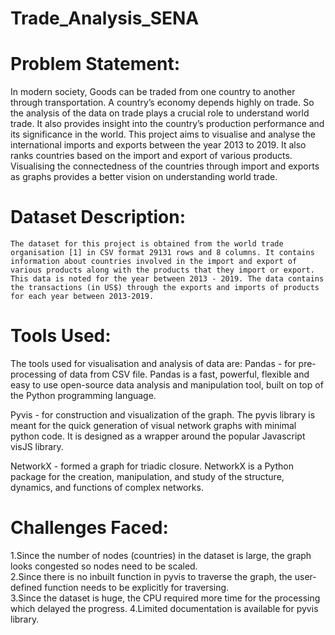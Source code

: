 # Trade_Analysis_SENA
# Problem Statement:

  In modern society, Goods can be traded from one country to another through transportation. A country’s economy depends highly on trade. So the analysis of the data on trade plays a crucial role to understand world trade. It also provides insight into the country’s production performance and its significance in the world. 
This project aims to visualise and analyse the international imports and exports between the year 2013 to 2019. It also ranks countries based on the import and export of various products.  
Visualising the connectedness of the countries through import and exports as graphs provides a better vision on understanding world trade.

# Dataset Description:

	The dataset for this project is obtained from the world trade organisation [1] in CSV format 29131 rows and 8 columns. It contains information about countries involved in the import and export of various products along with the products that they import or export. This data is noted for the year between 2013 - 2019. The data contains the transactions (in US$) through the exports and imports of products for each year between 2013-2019.  

# Tools Used:
The tools used for visualisation and analysis of data are:
Pandas - for pre-processing of data from CSV file.
	Pandas is a fast, powerful, flexible and easy to use open-source data analysis and manipulation tool, built on top of the Python programming language.

Pyvis  - for construction and visualization of the graph.
	The pyvis library is meant for the quick generation of visual network graphs with minimal python code. It is designed as a wrapper around the popular Javascript visJS library.

NetworkX  - formed a graph for triadic closure.
	NetworkX is a Python package for the creation, manipulation, and study of the structure, dynamics, and functions of complex networks.
	
# Challenges Faced:

1.Since the number of nodes (countries) in the dataset is large, the graph looks congested so nodes need to be scaled.  
2.Since there is no inbuilt function in pyvis to traverse the graph, the user-defined function needs to be explicitly for traversing.  
3.Since the dataset is huge, the CPU required more time for the processing which delayed the progress.
4.Limited documentation is available for pyvis library.
